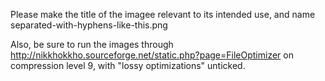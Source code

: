 Please make the title of the imagee relevant to its intended use, and name separated-with-hyphens-like-this.png

Also, be sure to run the images through http://nikkhokkho.sourceforge.net/static.php?page=FileOptimizer on compression level 9, with "lossy optimizations" unticked.
